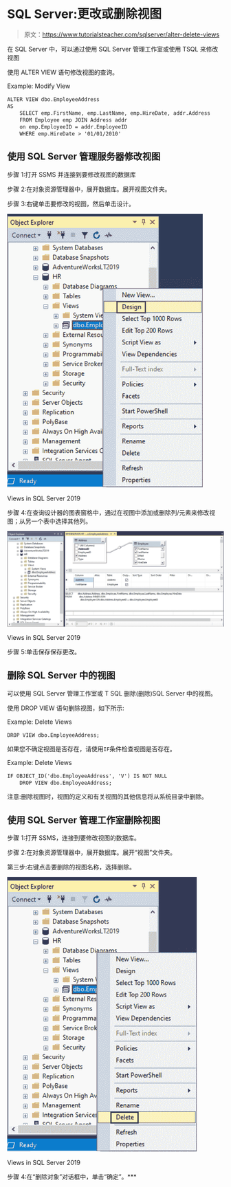 # SQL Server:更改或删除视图

> 原文：<https://www.tutorialsteacher.com/sqlserver/alter-delete-views>

在 SQL Server 中，可以通过使用 SQL Server 管理工作室或使用 TSQL 来修改视图

使用 ALTER VIEW 语句修改视图的查询。

Example: Modify View 

```
ALTER VIEW dbo.EmployeeAddress  
AS 
    SELECT emp.FirstName, emp.LastName, emp.HireDate, addr.Address 
    FROM Employee emp JOIN Address addr 
    on emp.EmployeeID = addr.EmployeeID
    WHERE emp.HireDate > '01/01/2010' 
```

## 使用 SQL Server 管理服务器修改视图

步骤 1:打开 SSMS 并连接到要修改视图的数据库

步骤 2:在对象资源管理器中，展开数据库。展开视图文件夹。

步骤 3:右键单击要修改的视图，然后单击设计。

[![](img/5ec5374cea82e324bf9ad6b9c7279751.png)](../../Content/images/sqlserver/view8.png)

Views in SQL Server 2019



步骤 4:在查询设计器的图表窗格中，通过在视图中添加或删除列/元素来修改视图；从另一个表中选择其他列。

[![](img/0c524d0cee717fcf728543f880416486.png)](../../Content/images/sqlserver/view9.png)

Views in SQL Server 2019



步骤 5:单击保存保存更改。

## 删除 SQL Server 中的视图

可以使用 SQL Server 管理工作室或 T SQL 删除(删除)SQL Server 中的视图。

使用 DROP VIEW 语句删除视图，如下所示:

Example: Delete Views 

```
DROP VIEW dbo.EmployeeAddress; 
```

如果您不确定视图是否存在，请使用`IF`条件检查视图是否存在。

Example: Delete Views 

```
IF OBJECT_ID('dbo.EmployeeAddress', 'V') IS NOT NULL  
    DROP VIEW dbo.EmployeeAddress; 
```

注意:删除视图时，视图的定义和有关视图的其他信息将从系统目录中删除。

## 使用 SQL Server 管理工作室删除视图

步骤 1:打开 SSMS，连接到要修改视图的数据库。

步骤 2:在对象资源管理器中，展开数据库。展开“视图”文件夹。

第三步:右键点击要删除的视图名称，选择删除。

[![](img/d343b4c73e0d95f1684600b6e4aa9c85.png)](../../Content/images/sqlserver/view10.png)

Views in SQL Server 2019



步骤 4:在“删除对象”对话框中，单击“确定”。***
